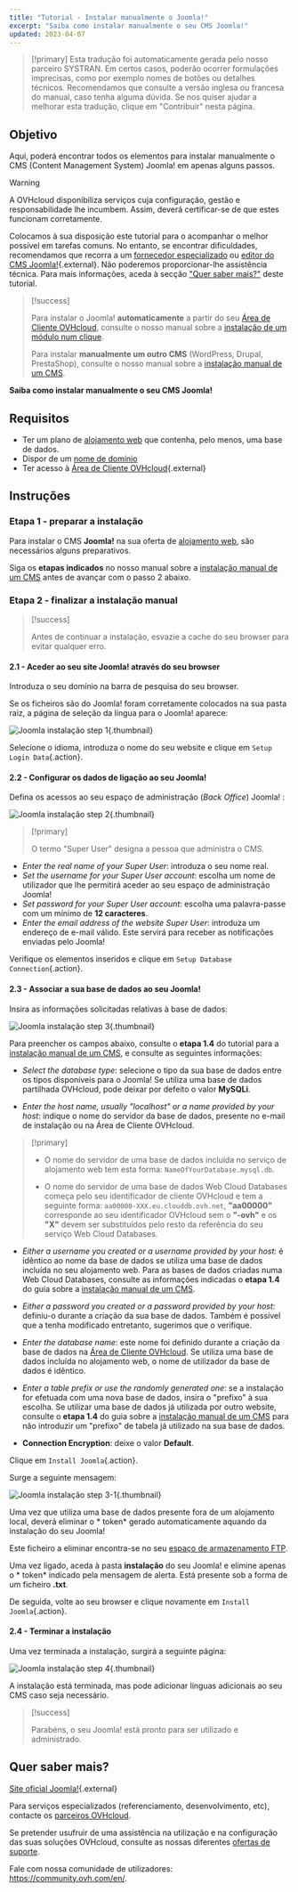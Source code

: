 ```yaml
---
title: "Tutorial - Instalar manualmente o Joomla!"
excerpt: "Saiba como instalar manualmente o seu CMS Joomla!"
updated: 2023-04-07
---
```


> [!primary]
> Esta tradução foi automaticamente gerada pelo nosso parceiro SYSTRAN. Em certos casos, poderão ocorrer formulações imprecisas, como por exemplo nomes de botões ou detalhes técnicos. Recomendamos que consulte a versão inglesa ou francesa do manual, caso tenha alguma dúvida. Se nos quiser ajudar a melhorar esta tradução, clique em "Contribuir" nesta página.
>
  
## Objetivo

Aqui, poderá encontrar todos os elementos para instalar manualmente o CMS (Content Management System) Joomla! em apenas alguns passos.

> [!warning]
>
> A OVHcloud disponibiliza serviços cuja configuração, gestão e responsabilidade lhe incumbem. Assim, deverá certificar-se de que estes funcionam corretamente.
> 
> Colocamos à sua disposição este tutorial para o acompanhar o melhor possível em tarefas comuns. No entanto, se encontrar dificuldades, recomendamos que recorra a um [fornecedor especializado](https://partner.ovhcloud.com/pt/directory/) ou [editor do CMS Joomla!](https://www.joomla.org/){.external}. Não poderemos proporcionar-lhe assistência técnica. Para mais informações, aceda à secção ["Quer saber mais?"](#go-further) deste tutorial.
>

> [!success]
>
> Para instalar o Joomla! **automaticamente** a partir do seu [Área de Cliente OVHcloud](https://www.ovh.com/auth/?action=gotomanager&from=https://www.ovh.pt/&ovhSubsidiary=pt), consulte o nosso manual sobre a [instalação de um módulo num clique](/pages/web_cloud/web_hosting/cms_install_1_click_modules).
>
> Para instalar **manualmente um outro CMS** (WordPress, Drupal, PrestaShop), consulte o nosso manual sobre a [instalação manual de um CMS](/pages/web_cloud/web_hosting/cms_manual_installation).
>

**Saiba como instalar manualmente o seu CMS Joomla!**

## Requisitos

- Ter um plano de [alojamento web](https://www.ovhcloud.com/pt/web-hosting/) que contenha, pelo menos, uma base de dados.
- Dispor de um [nome de domínio](https://www.ovhcloud.com/pt/domains/)
- Ter acesso à [Área de Cliente OVHcloud](https://www.ovh.com/auth/?action=gotomanager&from=https://www.ovh.pt/&ovhSubsidiary=pt){.external}
  
## Instruções

### Etapa 1 - preparar a instalação <a name="step1"></a>

Para instalar o CMS **Joomla!** na sua oferta de [alojamento web](https://www.ovhcloud.com/pt/web-hosting/), são necessários alguns preparativos.

Siga os **etapas indicados** no nosso manual sobre a [instalação manual de um CMS](/pages/web_cloud/web_hosting/cms_manual_installation) antes de avançar com o passo 2 abaixo.

### Etapa 2 - finalizar a instalação manual <a name="step2"></a>

> [!success]
>
> Antes de continuar a instalação, esvazie a cache do seu browser para evitar qualquer erro.
>

#### 2.1 - Aceder ao seu site Joomla! através do seu browser

Introduza o seu domínio na barra de pesquisa do seu browser.

Se os ficheiros são do Joomla! foram corretamente colocados na sua pasta raiz, a página de seleção da língua para o Joomla! aparece:

![Joomla instalação step 1](https://raw.githubusercontent.com/ovh/docs/develop/templates/external-elements/cms/joomla/install-select-language-1.png){.thumbnail}

Selecione o idioma, introduza o nome do seu website e clique em `Setup Login Data`{.action}.

#### 2.2 - Configurar os dados de ligação ao seu Joomla!

Defina os acessos ao seu espaço de administração (*Back Office*) Joomla! :

![Joomla instalação step 2](https://raw.githubusercontent.com/ovh/docs/develop/templates/external-elements/cms/joomla/install-define-admin-2.png){.thumbnail}

> [!primary]
>
> O termo "Super User" designa a pessoa que administra o CMS.

- *Enter the real name of your Super User*: introduza o seu nome real.
- *Set the username for your Super User account*: escolha um nome de utilizador que lhe permitirá aceder ao seu espaço de administração Joomla!
- *Set password for your Super User account*: escolha uma palavra-passe com um mínimo de **12 caracteres**.
- *Enter the email address of the website Super User*: introduza um endereço de e-mail válido. Este servirá para receber as notificações enviadas pelo Joomla!

Verifique os elementos inseridos e clique em `Setup Database Connection`{.action}.

#### 2.3 - Associar a sua base de dados ao seu Joomla!

Insira as informações solicitadas relativas à base de dados:

![Joomla instalação step 3](https://raw.githubusercontent.com/ovh/docs/develop/templates/external-elements/cms/joomla/install-db-connect-3.png){.thumbnail}

Para preencher os campos abaixo, consulte o **etapa 1.4** do tutorial para a [instalação manual de um CMS](/pages/web_cloud/web_hosting/cms_manual_installation), e consulte as seguintes informações:

- *Select the database type*: selecione o tipo da sua base de dados entre os tipos disponíveis para o Joomla! Se utiliza uma base de dados partilhada OVHcloud, pode deixar por defeito o valor **MySQLi**.

- *Enter the host name, usually "localhost" or a name provided by your host*: indique o nome do servidor da base de dados, presente no e-mail de instalação ou na Área de Cliente OVHcloud.

> [!primary]
> 
> - O nome do servidor de uma base de dados incluída no serviço de alojamento web tem esta forma: `NameOfYourDatabase.mysql.db`. 
>
> - O nome do servidor de uma base de dados Web Cloud Databases começa pelo seu identificador de cliente OVHcloud e tem a seguinte forma: `aa00000-XXX.eu.clouddb.ovh.net`, **"aa00000"** corresponde ao seu identificador OVHcloud sem o **"-ovh"** e os **"X"** devem ser substituídos pelo resto da referência do seu serviço Web Cloud Databases.
>

- *Either a username you created or a username provided by your host*: é idêntico ao nome da base de dados se utiliza uma base de dados incluída no seu alojamento web.
Para as bases de dados criadas numa Web Cloud Databases, consulte as informações indicadas o **etapa 1.4** do guia sobre a [instalação manual de um CMS](/pages/web_cloud/web_hosting/cms_manual_installation).

- *Either a password you created or a password provided by your host*: definiu-o durante a criação da sua base de dados. Também é possível que a tenha modificado entretanto, sugerimos que o verifique.

- *Enter the database name*: este nome foi definido durante a criação da base de dados na [Área de Cliente OVHcloud](https://www.ovh.com/auth/?action=gotomanager&from=https://www.ovh.pt/&ovhSubsidiary=pt). Se utiliza uma base de dados incluída no alojamento web, o nome de utilizador da base de dados é idêntico.

- *Enter a table prefix or use the randomly generated one*: se a instalação for efetuada com uma nova base de dados, insira o "prefixo" à sua escolha. Se utilizar uma base de dados já utilizada por outro website, consulte o **etapa 1.4** do guia sobre a [instalação manual de um CMS](/pages/web_cloud/web_hosting/cms_manual_installation) para não introduzir um "prefixo" de tabela já utilizado na sua base de dados.

- **Connection Encryption**: deixe o valor **Default**.

Clique em `Install Joomla`{.action}.

Surge a seguinte mensagem:

![Joomla instalação step 3-1](https://raw.githubusercontent.com/ovh/docs/develop/templates/external-elements/cms/joomla/install-db-connect-3-1.png){.thumbnail}

Uma vez que utiliza uma base de dados presente fora de um alojamento local, deverá eliminar o * token* gerado automaticamente aquando da instalação do seu Joomla!

Este ficheiro a eliminar encontra-se no seu [espaço de armazenamento FTP](/pages/web_cloud/web_hosting/ftp_connection).

Uma vez ligado, aceda à pasta **instalação** do seu Joomla! e elimine apenas o * token* indicado pela mensagem de alerta. Está presente sob a forma de um ficheiro **.txt**.

De seguida, volte ao seu browser e clique novamente em `Install Joomla`{.action}.

#### 2.4 - Terminar a instalação

Uma vez terminada a instalação, surgirá a seguinte página:

![Joomla instalação step 4](https://raw.githubusercontent.com/ovh/docs/develop/templates/external-elements/cms/joomla/install-ending-4.png){.thumbnail}

A instalação está terminada, mas pode adicionar línguas adicionais ao seu CMS caso seja necessário.

>[!success]
>
> Parabéns, o seu Joomla! está pronto para ser utilizado e administrado.
>
  
## Quer saber mais? <a name="go-further"></a>

[Site oficial Joomla!](https://joomla.org){.external}
 
Para serviços especializados (referenciamento, desenvolvimento, etc), contacte os [parceiros OVHcloud](https://partner.ovhcloud.com/pt/directory/).
 
Se pretender usufruir de uma assistência na utilização e na configuração das suas soluções OVHcloud, consulte as nossas diferentes [ofertas de suporte](https://www.ovhcloud.com/pt/support-levels/).
 
Fale com nossa comunidade de utilizadores: <https://community.ovh.com/en/>.